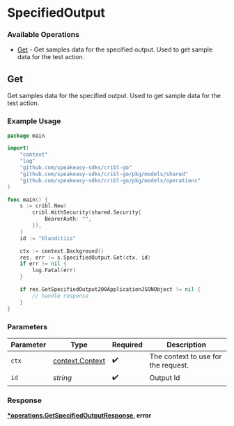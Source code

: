 # SpecifiedOutput

### Available Operations

* [Get](#get) - Get samples data for the specified output. Used to get sample data for the test action.

## Get

Get samples data for the specified output. Used to get sample data for the test action.

### Example Usage

```go
package main

import(
	"context"
	"log"
	"github.com/speakeasy-sdks/cribl-go"
	"github.com/speakeasy-sdks/cribl-go/pkg/models/shared"
	"github.com/speakeasy-sdks/cribl-go/pkg/models/operations"
)

func main() {
    s := cribl.New(
        cribl.WithSecurity(shared.Security{
            BearerAuth: "",
        }),
    )
    id := "blanditiis"

    ctx := context.Background()
    res, err := s.SpecifiedOutput.Get(ctx, id)
    if err != nil {
        log.Fatal(err)
    }

    if res.GetSpecifiedOutput200ApplicationJSONObject != nil {
        // handle response
    }
}
```

### Parameters

| Parameter                                             | Type                                                  | Required                                              | Description                                           |
| ----------------------------------------------------- | ----------------------------------------------------- | ----------------------------------------------------- | ----------------------------------------------------- |
| `ctx`                                                 | [context.Context](https://pkg.go.dev/context#Context) | :heavy_check_mark:                                    | The context to use for the request.                   |
| `id`                                                  | *string*                                              | :heavy_check_mark:                                    | Output Id                                             |


### Response

**[*operations.GetSpecifiedOutputResponse](../../models/operations/getspecifiedoutputresponse.md), error**

